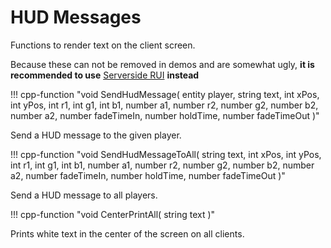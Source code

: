# HUD Messages

Functions to render text on the client screen.

Because these can not be removed in demos and are somewhat ugly, **it is recommended to use** [Serverside RUI](../../northstar/serversiderui.md)  **instead**

!!! cpp-function "void SendHudMessage( entity player, string text, int xPos, int yPos, int r1, int g1, int b1, number a1, number r2, number g2, number b2, number a2, number fadeTimeIn, number holdTime, number fadeTimeOut )"

  Send a HUD message to the given player.

!!! cpp-function "void SendHudMessageToAll( string text, int xPos, int yPos, int r1, int g1, int b1, number a1, number r2, number g2, number b2, number a2, number fadeTimeIn, number holdTime, number fadeTimeOut )"

  Send a HUD message to all players.

!!! cpp-function "void CenterPrintAll( string text )"

  Prints white text in the center of the screen on all clients.
